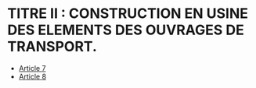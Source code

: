 # TITRE II : CONSTRUCTION EN USINE DES ELEMENTS DES OUVRAGES DE TRANSPORT.

- [Article 7](article-7.md)
- [Article 8](article-8.md)
